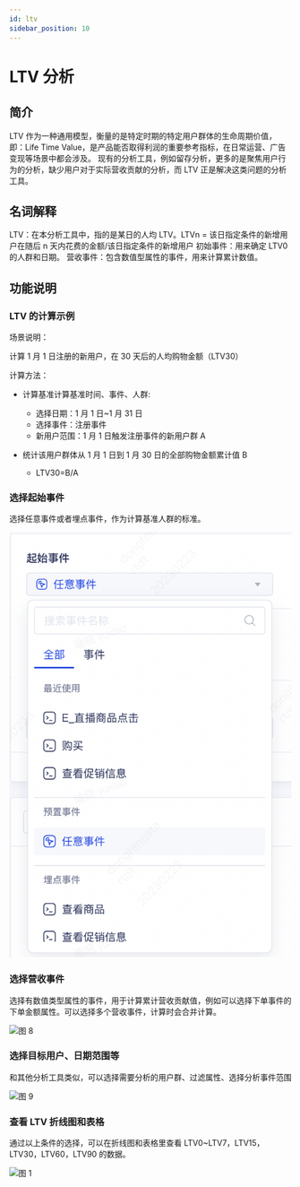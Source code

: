 ```yaml
---
id: ltv
sidebar_position: 10
---
```


# LTV 分析

## 简介[](#jian-jie)

LTV 作为一种通用模型，衡量的是特定时期的特定用户群体的生命周期价值，即：Life Time Value，是产品能否取得利润的重要参考指标，在日常运营、广告变现等场景中都会涉及。
现有的分析工具，例如留存分析，更多的是聚焦用户行为的分析，缺少用户对于实际营收贡献的分析，而 LTV 正是解决这类问题的分析工具。

## 名词解释[](#ming-ci-jie-shi)

LTV：在本分析工具中，指的是某日的人均 LTV。LTVn = 该日指定条件的新增用户在随后 n 天内花费的金额/该日指定条件的新增用户
初始事件：用来确定 LTV0 的人群和日期。
营收事件：包含数值型属性的事件，用来计算累计数值。

## 功能说明[](#gong-neng-shuo-ming)

### LTV 的计算示例

场景说明：

计算 1 月 1 日注册的新用户，在 30 天后的人均购物金额（LTV30）

计算方法：

- 计算基准计算基准时间、事件、人群:

  - 选择日期：1 月 1 日~1 月 31 日
  - 选择事件：注册事件
  - 新用户范围：1 月 1 日触发注册事件的新用户群 A

- 统计该用户群体从 1 月 1 日到 1 月 30 日的全部购物金额累计值 B
  - LTV30=B/A

### 选择起始事件

选择任意事件或者埋点事件，作为计算基准人群的标准。

![图 1](/img/d3c7ed16e0febe7a2d32920556b1897e9fc7e9594cbe143a4c58ed1e9f80bfe7_pic_1677208511101_2023-02-24.png)

### 选择营收事件

选择有数值类型属性的事件，用于计算累计营收贡献值，例如可以选择下单事件的下单金额属性。可以选择多个营收事件，计算时会合并计算。<br/>

![图 8](/img/4a9c46948c1885eed4b8532c58acb4fc8c946d6eef2a1cb0a200242de5178c4e.png)

### 选择目标用户、日期范围等

和其他分析工具类似，可以选择需要分析的用户群、过滤属性、选择分析事件范围

![图 9](/img/0fa0e1a3fb0e7385393c00499f93426f95c98210b5d6e670ba31730dc37191bc.png)

### 查看 LTV 折线图和表格

通过以上条件的选择，可以在折线图和表格里查看 LTV0~LTV7，LTV15，LTV30，LTV60，LTV90 的数据。

![图 1](/img/51c6143c656c7008ae29ab286541ef5a385e476cb8346d33a0b58bf2567d43d7.png)
